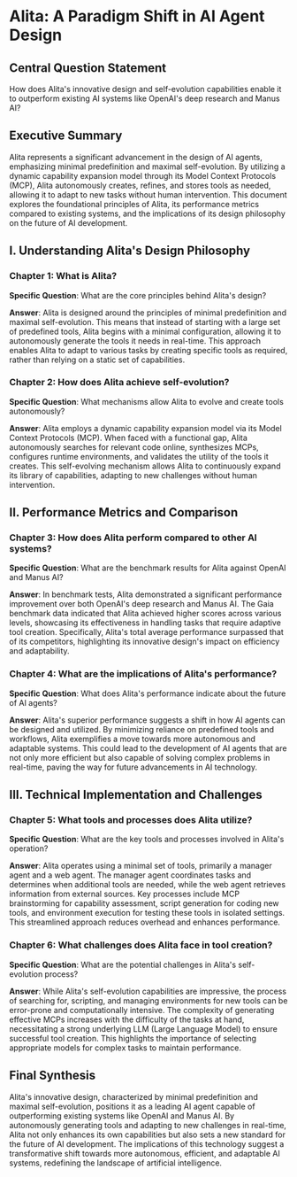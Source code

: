 # Alita: A Paradigm Shift in AI Agent Design

## Central Question Statement
How does Alita's innovative design and self-evolution capabilities enable it to outperform existing AI systems like OpenAI's deep research and Manus AI?

## Executive Summary
Alita represents a significant advancement in the design of AI agents, emphasizing minimal predefinition and maximal self-evolution. By utilizing a dynamic capability expansion model through its Model Context Protocols (MCP), Alita autonomously creates, refines, and stores tools as needed, allowing it to adapt to new tasks without human intervention. This document explores the foundational principles of Alita, its performance metrics compared to existing systems, and the implications of its design philosophy on the future of AI development.

## I. Understanding Alita's Design Philosophy

### Chapter 1: What is Alita?
**Specific Question**: What are the core principles behind Alita's design?

**Answer**: Alita is designed around the principles of minimal predefinition and maximal self-evolution. This means that instead of starting with a large set of predefined tools, Alita begins with a minimal configuration, allowing it to autonomously generate the tools it needs in real-time. This approach enables Alita to adapt to various tasks by creating specific tools as required, rather than relying on a static set of capabilities.

### Chapter 2: How does Alita achieve self-evolution?
**Specific Question**: What mechanisms allow Alita to evolve and create tools autonomously?

**Answer**: Alita employs a dynamic capability expansion model via its Model Context Protocols (MCP). When faced with a functional gap, Alita autonomously searches for relevant code online, synthesizes MCPs, configures runtime environments, and validates the utility of the tools it creates. This self-evolving mechanism allows Alita to continuously expand its library of capabilities, adapting to new challenges without human intervention.

## II. Performance Metrics and Comparison

### Chapter 3: How does Alita perform compared to other AI systems?
**Specific Question**: What are the benchmark results for Alita against OpenAI and Manus AI?

**Answer**: In benchmark tests, Alita demonstrated a significant performance improvement over both OpenAI's deep research and Manus AI. The Gaia benchmark data indicated that Alita achieved higher scores across various levels, showcasing its effectiveness in handling tasks that require adaptive tool creation. Specifically, Alita's total average performance surpassed that of its competitors, highlighting its innovative design's impact on efficiency and adaptability.

### Chapter 4: What are the implications of Alita's performance?
**Specific Question**: What does Alita's performance indicate about the future of AI agents?

**Answer**: Alita's superior performance suggests a shift in how AI agents can be designed and utilized. By minimizing reliance on predefined tools and workflows, Alita exemplifies a move towards more autonomous and adaptable systems. This could lead to the development of AI agents that are not only more efficient but also capable of solving complex problems in real-time, paving the way for future advancements in AI technology.

## III. Technical Implementation and Challenges

### Chapter 5: What tools and processes does Alita utilize?
**Specific Question**: What are the key tools and processes involved in Alita's operation?

**Answer**: Alita operates using a minimal set of tools, primarily a manager agent and a web agent. The manager agent coordinates tasks and determines when additional tools are needed, while the web agent retrieves information from external sources. Key processes include MCP brainstorming for capability assessment, script generation for coding new tools, and environment execution for testing these tools in isolated settings. This streamlined approach reduces overhead and enhances performance.

### Chapter 6: What challenges does Alita face in tool creation?
**Specific Question**: What are the potential challenges in Alita's self-evolution process?

**Answer**: While Alita's self-evolution capabilities are impressive, the process of searching for, scripting, and managing environments for new tools can be error-prone and computationally intensive. The complexity of generating effective MCPs increases with the difficulty of the tasks at hand, necessitating a strong underlying LLM (Large Language Model) to ensure successful tool creation. This highlights the importance of selecting appropriate models for complex tasks to maintain performance.

## Final Synthesis
Alita's innovative design, characterized by minimal predefinition and maximal self-evolution, positions it as a leading AI agent capable of outperforming existing systems like OpenAI and Manus AI. By autonomously generating tools and adapting to new challenges in real-time, Alita not only enhances its own capabilities but also sets a new standard for the future of AI development. The implications of this technology suggest a transformative shift towards more autonomous, efficient, and adaptable AI systems, redefining the landscape of artificial intelligence.